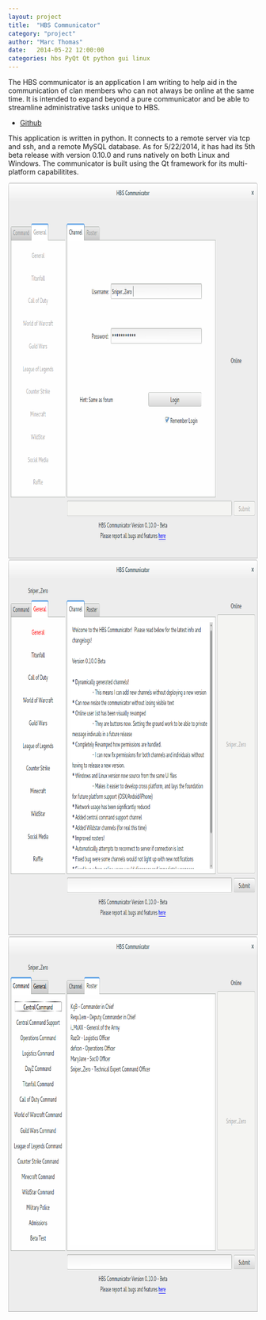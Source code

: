 ```yaml
---
layout: project
title:  "HBS Communicator"
category: "project"
author: "Marc Thomas"
date:   2014-05-22 12:00:00
categories: hbs PyQt Qt python gui linux
---
```

<p></p>
The HBS communicator is an application I am writing to help aid in the communication of clan members who can not always be online at the same time. It is intended to expand beyond a pure communicator and be able to streamline administrative tasks unique to HBS.

<ul class = "projectQuickLinks">
   <li><a class="projectPage"  href="https://github.com/mathomastech/HBS_Communicator">Github</a></li>
</ul>

This application is written in python. It connects to a remote server via tcp and ssh, and a remote MySQL database. As for 5/22/2014, it has had its 5th beta release with version 0.10.0 and runs natively on both Linux and Windows. The communicator is built using the Qt framework for its multi-platform capabilitites.

<a class="comms" href="/img/hbsCommunicator/hbsCommunicator.png" data-lightbox="Projections"><img src="/img/hbsCommunicator/comms1.png" alt="HBS" width="984" height="757"/></a>
<a class="comms" href="/img/hbsCommunicator/hbsCommunicator2.png" data-lightbox="Projections"><img src="/img/hbsCommunicator/comms2.png" alt="HBS" width="984" height="757"/></a>
<a class="comms" href="/img/hbsCommunicator/hbsCommunicator2.png" data-lightbox="Projections"><img src="/img/hbsCommunicator/comms3.png" alt="HBS" width="984" height="757"/></a>
